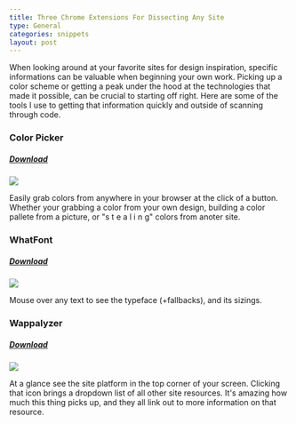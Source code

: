 ```yaml
---
title: Three Chrome Extensions For Dissecting Any Site
type: General
categories: snippets
layout: post
---
```


When looking around at your favorite sites for design inspiration, specific informations can be valuable when beginning your own work. Picking up a color scheme or getting a peak under the hood at the technologies that made it possible, can be crucial to starting off right. Here are some of the tools I use to getting that information quickly and outside of scanning through code.

### Color Picker
##### [Download](https://chrome.google.com/webstore/detail/colorpick-eyedropper/ohcpnigalekghcmgcdcenkpelffpdolg)

![](../img/snippet/color-picker.gif)

Easily grab colors from anywhere in your browser at the click of a button.  Whether your grabbing a color from your own design, building a color pallete from a picture, or "s t e a l i n g" colors from anoter site.

### WhatFont
##### [Download](https://chrome.google.com/webstore/detail/whatfont/jabopobgcpjmedljpbcaablpmlmfcogm)

![](../img/snippet/what-font.gif)

Mouse over any text to see the typeface (+fallbacks), and its sizings.

### Wappalyzer
##### [Download](https://chrome.google.com/webstore/detail/wappalyzer/gppongmhjkpfnbhagpmjfkannfbllamg)

![](../img/snippet/wappalyzer.gif)

At a glance see the site platform in the top corner of your screen. Clicking that icon brings a dropdown list of all other site resources. It's amazing how much this thing picks up, and they all link out to more information on that resource.